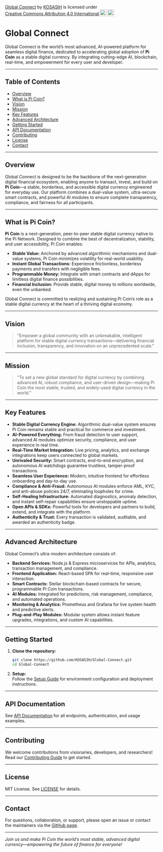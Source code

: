<p xmlns:cc="http://creativecommons.org/ns#" xmlns:dct="http://purl.org/dc/terms/"><a property="dct:title" rel="cc:attributionURL" href="https://github.com/KOSASIH/Global-Connect">Global Connect</a> by <a rel="cc:attributionURL dct:creator" property="cc:attributionName" href="https://www.linkedin.com/in/kosasih-81b46b5a">KOSASIH</a> is licensed under <a href="https://creativecommons.org/licenses/by/4.0/?ref=chooser-v1" target="_blank" rel="license noopener noreferrer" style="display:inline-block;">Creative Commons Attribution 4.0 International<img style="height:22px!important;margin-left:3px;vertical-align:text-bottom;" src="https://mirrors.creativecommons.org/presskit/icons/cc.svg?ref=chooser-v1" alt=""><img style="height:22px!important;margin-left:3px;vertical-align:text-bottom;" src="https://mirrors.creativecommons.org/presskit/icons/by.svg?ref=chooser-v1" alt=""></a></p>

# Global Connect

Global Connect is the world’s most advanced, AI-powered platform for seamless digital finance, dedicated to accelerating global adoption of **Pi Coin** as a stable digital currency. By integrating cutting-edge AI, blockchain, real-time, and empowerment for every user and developer.

---

## Table of Contents

- [Overview](#overview)
- [What is Pi Coin?](#what-is-pi-coin)
- [Vision](#vision)
- [Mission](#mission)
- [Key Features](#key-features)
- [Advanced Architecture](#advanced-architecture)
- [Getting Started](#getting-started)
- [API Documentation](#api-documentation)
- [Contributing](#contributing)
- [License](#license)
- [Contact](#contact)

---

## Overview

Global Connect is designed to be the backbone of the next-generation digital financial ecosystem, enabling anyone to transact, invest, and build on **Pi Coin**—a stable, borderless, and accessible digital currency engineered for everyday use. Our platform combines a dual-value system, ultra-secure smart contracts, and powerful AI modules to ensure complete transparency, compliance, and fairness for all participants.

---

## What is Pi Coin?

**Pi Coin** is a next-generation, peer-to-peer stable digital currency native to the Pi Network. Designed to combine the best of decentralization, stability, and user accessibility, Pi Coin enables:

- **Stable Value:** Anchored by advanced algorithmic mechanisms and dual-value systems, Pi Coin minimizes volatility for real-world usability.
- **Instant Global Transactions:** Experience frictionless, borderless payments and transfers with negligible fees.
- **Programmable Money:** Integrate with smart contracts and dApps for limitless digital finance possibilities.
- **Financial Inclusion:** Provide stable, digital money to millions worldwide, even the unbanked.

Global Connect is committed to realizing and sustaining Pi Coin’s role as a stable digital currency at the heart of a thriving digital economy.

---

## Vision

> "Empower a global community with an unbreakable, intelligent platform for stable digital currency transactions—delivering financial inclusion, transparency, and innovation on an unprecedented scale."

---

## Mission

> "To set a new global standard for digital currency by combining advanced AI, robust compliance, and user-driven design—making Pi Coin the most stable, trusted, and widely-used digital currency in the world."

---

## Key Features

- **Stable Digital Currency Engine:** Algorithmic dual-value system ensures Pi Coin remains stable and practical for commerce and investment.
- **AI-Powered Everything:** From fraud detection to user support, advanced AI modules optimize security, compliance, and user experience in real time.
- **Real-Time Market Integration:** Live pricing, analytics, and exchange integrations keep users connected to global markets.
- **Unrivaled Security:** Smart contracts, end-to-end encryption, and autonomous AI watchdogs guarantee trustless, tamper-proof transactions.
- **Seamless User Experience:** Modern, intuitive frontend for effortless onboarding and day-to-day use.
- **Compliance & Anti-Fraud:** Autonomous AI modules enforce AML, KYC, and anti-abuse policies 24/7, eliminating loopholes for crime.
- **Self-Healing Infrastructure:** Automated diagnostics, anomaly detection, and instant self-repair capabilities ensure unstoppable uptime.
- **Open APIs & SDKs:** Powerful tools for developers and partners to build, extend, and integrate with the platform.
- **Authenticity & Trust:** Every transaction is validated, auditable, and awarded an authenticity badge.

---

## Advanced Architecture

Global Connect’s ultra-modern architecture consists of:

- **Backend Services:** Node.js & Express microservices for APIs, analytics, transaction management, and compliance.
- **Frontend Application:** React-based SPA for real-time, responsive user interaction.
- **Smart Contracts:** Stellar blockchain-based contracts for secure, programmable Pi Coin transactions.
- **AI Modules:** Integrated for predictions, risk management, compliance, and automated operations.
- **Monitoring & Analytics:** Prometheus and Grafana for live system health and predictive alerts.
- **Plug-and-Play Modules:** Modular system allows instant feature upgrades, integrations, and custom AI capabilities.

---

## Getting Started

1. **Clone the repository:**
    ```bash
    git clone https://github.com/KOSASIH/Global-Connect.git
    cd Global-Connect
    ```
2. **Setup:**  
   Follow the [Setup Guide](docs/setup.md) for environment configuration and deployment instructions.

---

## API Documentation

See [API Documentation](docs/API_Documentation.md) for all endpoints, authentication, and usage examples.

---

## Contributing

We welcome contributions from visionaries, developers, and researchers! Read our [Contributing Guide](docs/CONTRIBUTING.md) to get started.

---

## License

MIT License. See [LICENSE](LICENSE) for details.

---

## Contact

For questions, collaboration, or support, please open an issue or contact the maintainers via the [GitHub page](https://github.com/KOSASIH/Global-Connect).

---

*Join us and make Pi Coin the world’s most stable, advanced digital currency—empowering the future of finance for everyone!*
